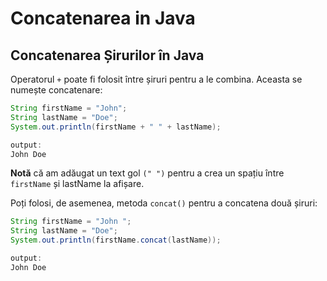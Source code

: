 # Concatenarea in Java

## Concatenarea Șirurilor în Java

Operatorul `+` poate fi folosit între șiruri pentru a le combina. Aceasta se numește concatenare:

```java
String firstName = "John";
String lastName = "Doe";
System.out.println(firstName + " " + lastName);

output:
John Doe
```
**Notă** că am adăugat un text gol `(" ")` pentru a crea un spațiu între `firstName` și lastName la afișare.


Poți folosi, de asemenea, metoda `concat()` pentru a concatena două șiruri:

```java
String firstName = "John ";
String lastName = "Doe";
System.out.println(firstName.concat(lastName));

output:
John Doe
```


